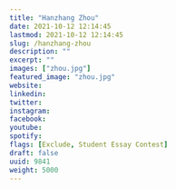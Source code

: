 ```yaml
---
title: "Hanzhang Zhou"
date: 2021-10-12 12:14:45
lastmod: 2021-10-12 12:14:45
slug: /hanzhang-zhou
description: ""
excerpt: ""
images: ["zhou.jpg"]
featured_image: "zhou.jpg"
website: 
linkedin: 
twitter: 
instagram: 
facebook: 
youtube: 
spotify: 
flags: [Exclude, Student Essay Contest]
draft: false
uuid: 9841
weight: 5000
---
```


